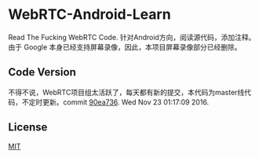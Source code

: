 # WebRTC-Android-Learn

Read The Fucking WebRTC Code. 针对Android方向，阅读源代码，添加注释。由于 Google 本身已经支持屏幕录像，因此，本项目屏幕录像部分已经删除。

## Code Version

不得不说，WebRTC项目组太活跃了，每天都有新的提交，本代码为master线代码，不定时更新。commit [90ea736](https://chromium.googlesource.com/external/webrtc/+/90ea7362fc81db6a677d129a9161ee3d49b77ec1). Wed Nov 23 01:17:09 2016.

## License

[MIT](http://renyuzhuo.cn/MIT)

